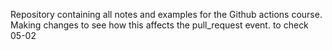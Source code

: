 Repository containing all notes and examples for the Github actions course.
Making changes to see how this affects the pull_request event.
to check 05-02